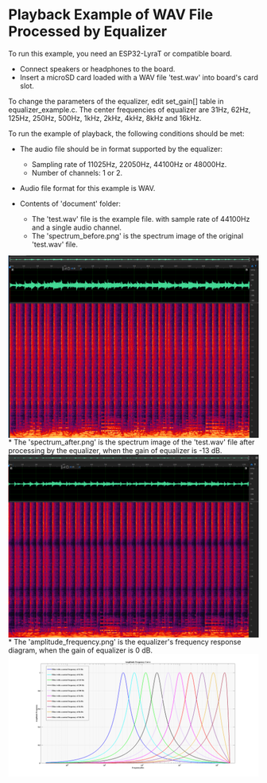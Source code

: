 # Playback Example of WAV File Processed by Equalizer

To run this example, you need an ESP32-LyraT or compatible board.

- Connect speakers or headphones to the board. 
- Insert a microSD card loaded with a WAV file 'test.wav' into board's card slot.

To change the parameters of the equalizer, edit set_gain[] table in equalizer_example.c. The center frequencies of equalizer are 31Hz, 62Hz, 125Hz, 250Hz, 500Hz, 1kHz, 2kHz, 4kHz, 8kHz and 16kHz.

To run the example of playback, the following conditions should be met:

- The audio file should be in format supported by the equalizer:
    * Sampling rate of 11025Hz, 22050Hz, 44100Hz or 48000Hz.
    * Number of channels: 1 or 2.

- Audio file format for this example is WAV.

- Contents of 'document' folder:
    * The 'test.wav' file is the example file. with sample rate of 44100Hz and a single audio channel.
    * The 'spectrum_before.png' is the spectrum image of the original 'test.wav' file.
<div  align="center"><img src="document/spectrum_before.png" width="700" alt ="spectrum_before" align=center /></div>
    * The 'spectrum_after.png' is the spectrum image of the 'test.wav' file after processing by the equalizer, when the gain of equalizer is -13 dB.
<div align="center"><img src="document/spectrum_after.png" width="700" alt ="spectrum_after" align=center /></div>
    * The 'amplitude_frequency.png' is the equalizer's frequency response diagram, when the gain of equalizer is 0 dB.
<div align="center"><img src="document/amplitude_frequency.png" width="700" alt ="amplitude_frequency" align=center /></div>
